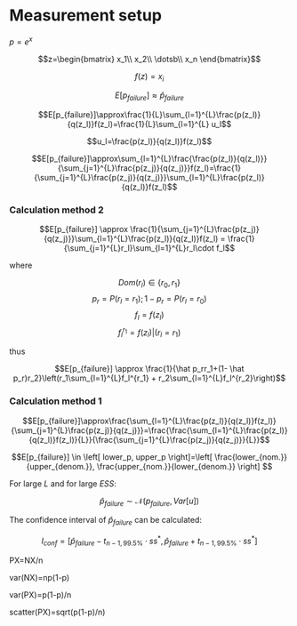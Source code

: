# Measurement setup

$p=e^x$

$$z=\begin{bmatrix}
    x_1\\
    x_2\\
    \dotsb\\
    x_n
\end{bmatrix}$$

$$f(z)=x_i$$

$$E[p_{failure}]\approx\hat p _{failure}$$


$$E[p_{failure}]\approx\frac{1}{L}\sum_{l=1}^{L}\frac{p(z_l)}{q(z_l)}f(z_l)=\frac{1}{L}\sum_{l=1}^{L} u_l$$

$$u_l=\frac{p(z_l)}{q(z_l)}f(z_l)$$

$$E[p_{failure}]\approx\sum_{l=1}^{L}\frac{\frac{p(z_l)}{q(z_l)}}{\sum_{j=1}^{L}\frac{p(z_j)}{q(z_j)}}f(z_l)=\frac{1}{\sum_{j=1}^{L}\frac{p(z_j)}{q(z_j)}}\sum_{l=1}^{L}\frac{p(z_l)}{q(z_l)}f(z_l)$$


### Calculation method 2

$$E[p_{failure}] \approx \frac{1}{\sum_{j=1}^{L}\frac{p(z_j)}{q(z_j)}}\sum_{l=1}^{L}\frac{p(z_l)}{q(z_l)}f(z_l) = \frac{1}{\sum_{j=1}^{L}r_l}\sum_{l=1}^{L}r_l\cdot f_l$$

where

$$Dom(r_l) \in \{r_0,r_1\}$$
$$p_r=P(r_l=r_1); 1-p_r=P(r_l=r_0)$$
$$f_l=f(z_l)$$
$$f_l^{r_1}=f(z_l) | (r_l=r_1)$$

thus

$$E[p_{failure}] \approx \frac{1}{\hat p_rr_1+(1- \hat p_r)r_2}\left(r_1\sum_{l=1}^{L}f_l^{r_1} + r_2\sum_{l=1}^{L}f_l^{r_2}\right)$$

### Calculation method 1


$$E[p_{failure}]\approx\frac{\sum_{l=1}^{L}\frac{p(z_l)}{q(z_l)}f(z_l)}{\sum_{j=1}^{L}\frac{p(z_j)}{q(z_j)}}=\frac{\frac{\sum_{l=1}^{L}\frac{p(z_l)}{q(z_l)}f(z_l)}{L}}{\frac{\sum_{j=1}^{L}\frac{p(z_j)}{q(z_j)}}{L}}$$


$$E[p_{failure}] \in \left[ lower_p, upper_p  \right]=\left[ \frac{lower_{nom.}}{upper_{denom.}}, \frac{upper_{nom.}}{lower_{denom.}}  \right] $$

For large $L$ and for large $ESS$:

$$\hat p _{failure} \sim \mathcal{N}(p_{failure},Var[u])$$

The confidence interval of $\hat p_{failure}$ can be calculated:

$$I_{conf}=\left[ \hat p_{failure}-t_{n-1,99.5\%}\cdot ss^* , \hat p_{failure}+t_{n-1,99.5\%}\cdot ss^*\right]$$


PX=NX/n

var(NX)=np(1-p)

var(PX)=p(1-p)/n

scatter(PX)=sqrt(p(1-p)/n)  
